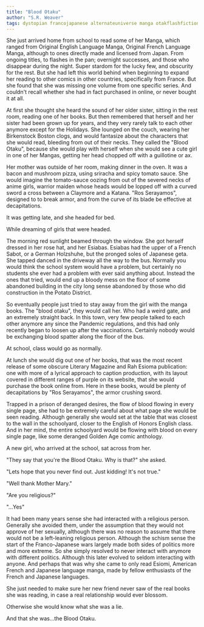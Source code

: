 ```yaml
---
title: "Blood Otaku"
author: "S.R. Weaver"
tags: dystopian francojapanese alternateuniverse manga otakflashfiction
---
```

She just arrived home from school to read some of her Manga, which ranged from Original English Language Manga, Original French Language Manga, although to ones directly made and licensed from Japan. From ongoing titles, to flashes in the pan; overnight successes, and those who disappear during the night. Super stardom for the lucky few, and obscurity for the rest. But she had left this world behind when beginning to expand her reading to other comics in other countries, specifically from France. But she found that she was missing one volume from one specific series. And couldn't recall whether she had in fact purchased in online, or never bought it at all.

At first she thought she heard the sound of her older sister, sitting in the rest room, reading one of her books. But then remembered that herself and her sister had been grown up for years, and they very rarely talk to each other anymore except for the Holidays. She lounged on the couch, wearing her Birkenstock Boston clogs, and would fantasize about the characters that she would read, bleeding from out of their necks. They called the "Blood Otaku", because she would play with herself when she would see a cute girl in one of her Mangas, getting her head chopped off with a guillotine or ax.

Her mother was outside of her room, making dinner in the oven. It was a bacon and mushroom pizza, using sriracha and spicy tomato sauce. She would imagine the tomato-sauce oozing from out of the severed necks of anime girls, warrior maiden whose heads would be lopped off with a curved sword a cross between a Claymore and a Katana. "Ros Serayamos", designed to to break armor, and from the curve of its blade be effective at decapitations.

It was getting late, and she headed for bed.

While dreaming of girls that were headed.

The morning red sunlight beamed through the window. She got herself dressed in her rose hat, and her Esiabas. Esiabas had the upper of a French Sabot, or a German Holzshuhe, but the pronged soles of Japanese geta. She tapped danced in the driveway all the way to the bus. Normally you would think the school system would have a problem, but certainly no students she ever had a problem with ever said anything about. Instead the ones that tried, would end up a bloody mess on the floor of some abandoned building in the city long sense abandoned by those who did construction in the Potato District.

So eventually people just tried to stay away from the girl with the manga books. The "blood otaku", they would call her. Who had a weird gate, and an extremely straight back. In this town, very few people talked to each other anymore any since the Pandemic regulations, and this had only recently began to loosen up after the vaccinations. Certainly nobody would be exchanging blood spatter along the floor of the bus.

At school, class would go as normally.

At lunch she would dig out one of her books, that was the most recent release of some obscure Literary Magazine and Rah Esioma publication: one with more of a lyrical approach to caption production, with its layout covered in different ranges of purple on its website, that she would purchase the book online from. Here in these books, would be plenty of decapitations by "Ros Serayamos", the armor crushing sword.

Trapped in a prison of deranged desires, the flow of blood flowing in every single page, she had to be extremely careful about what page she would be seen reading. Although generally she would set at the table that was closest to the wall in the schoolyard, closer to the English of Honors English class. And in her mind, the entire schoolyard would be flowing with blood on every single page, like some deranged Golden Age comic anthology.

A new girl, who arrived at the school, sat across from her.

"They say that you're the Blood Otaku. Why is that?" she asked.

"Lets hope that you never find out. Just kidding! It's not true."

"Well thank Mother Mary."

"Are you religious?"

"...Yes"

It had been many years sense she had interacted with a religious person. Generally she avoided them, under the assumption that they would not approve of her sexually, although there was no reason to assume that there would not be a left-leaning religious person. Although the schism sense the start of the Franco-Japanese wars largely made both sides of politics more and more extreme. So she simply resolved to never interact with anymore with different politics. Although this later evolved to seldom interacting with anyone. And perhaps that was why she came to only read Esiomi, American French and Japanese language manga, made by fellow enthusiasts of the French and Japanese languages.

She just needed to make sure her new friend never saw of the real books she was reading, in case a real relationship would ever blossom.

Otherwise she would know what she was a lie.

And that she was...the Blood Otaku.
